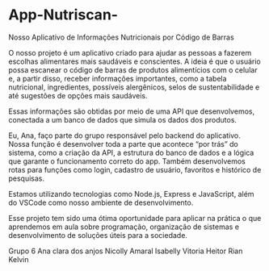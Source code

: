 # App-Nutriscan-
Nosso Aplicativo de Informações Nutricionais por Código de Barras

O nosso projeto é um aplicativo criado para ajudar as pessoas a fazerem escolhas alimentares mais saudáveis e conscientes. A ideia é que o usuário possa escanear o código de barras de produtos alimentícios com o celular e, a partir disso, receber informações importantes, como a tabela nutricional, ingredientes, possíveis alergênicos, selos de sustentabilidade e até sugestões de opções mais saudáveis.

Essas informações são obtidas por meio de uma API que desenvolvemos, conectada a um banco de dados que simula os dados dos produtos.

Eu, Ana, faço parte do grupo responsável pelo backend do aplicativo. Nossa função é desenvolver toda a parte que acontece “por trás” do sistema, como a criação da API, a estrutura do banco de dados e a lógica que garante o funcionamento correto do app. Também desenvolvemos rotas para funções como login, cadastro de usuário, favoritos e histórico de pesquisas.

Estamos utilizando tecnologias como Node.js, Express e JavaScript, além do VSCode como nosso ambiente de desenvolvimento.

Esse projeto tem sido uma ótima oportunidade para aplicar na prática o que aprendemos em aula sobre programação, organização de sistemas e desenvolvimento de soluções úteis para a sociedade.

Grupo 6
Ana clara dos anjos 
Nicolly Amaral
Isabelly Vitoria
Heitor 
Rian Kelvin 
